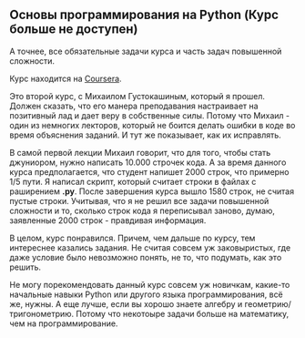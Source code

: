 <h2>Основы программирования на Python (Курс больше не доступен)</h2>

<p>А точнее, все обязательные задачи курса и часть задач повышенной сложности.</p>
<p>Курс находится на <a href="https://www.coursera.org/learn/python-osnovy-programmirovaniya">Coursera</a>.</p>
<p>Это второй курс, с Михаилом Густокашиным, который я прошел. 
Должен сказать, что его манера преподавания настраивает на позитивный лад и дает веру в собственные силы. Потому что 
Михаил - один из немногих лекторов, который не боится делать ошибки в коде во время объяснения заданий. И тут же показывает, как их исправлять.</p>
<p>В самой первой лекции Михаил говорит, что для того, чтобы стать джуниором, нужно написать 10.000 строчек кода. 
А за время данного курса предполагается, что студент напишет 2000 строк, что примерно 1/5 пути. Я написал скрипт, 
который считает строки в файлах с раширением <b>.py</b>. После завершения курса вышло 1580 строк, не считая пустые строки. Учитывая, что я не решил все задачи
повышенной сложности и то, сколько строк кода я переписывал заново, думаю, заявленные 2000 строк - правдивая информация.</p>
<p>В целом, курс понравился. Причем, чем дальше по курсу, тем интереснее казались задания. Не считая совсем уж заковыристых, 
где даже условие было невозможно понять, не то, что подумать, как это решить.</p>
<p>Не могу порекомендовать данный курс совсем уж новичкам, какие-то начальные навыки Python или другого языка программирования, 
всё же, нужны. А еще лучше, если вы хорошо знаете алгебру и геометрию/тригонометрию. Потому что некотоыре задачи больше на математику, чем на программирование.</p>
